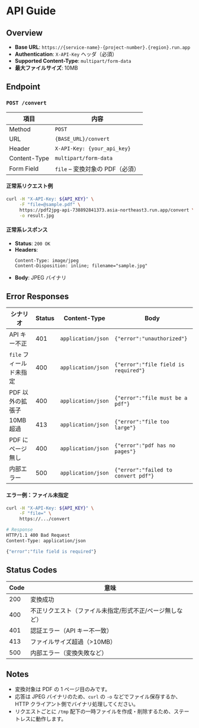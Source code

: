 # API Guide

## Overview

- **Base URL**: `https://{service-name}-{project-number}.{region}.run.app`
- **Authentication**: `X-API-Key` ヘッダ（必須）
- **Supported Content-Type**: `multipart/form-data`
- **最大ファイルサイズ**: 10MB

## Endpoint

### `POST /convert`

| 項目 | 内容 |
| --- | --- |
| Method | `POST` |
| URL | `{BASE_URL}/convert` |
| Header | `X-API-Key: {your_api_key}` |
| Content-Type | `multipart/form-data` |
| Form Field | `file` – 変換対象の PDF（必須） |

#### 正常系リクエスト例

```bash
curl -H "X-API-Key: ${API_KEY}" \
     -F "file=@sample.pdf" \
     https://pdf2jpg-api-738892841373.asia-northeast3.run.app/convert \
     -o result.jpg
```

#### 正常系レスポンス

- **Status**: `200 OK`
- **Headers**:
  ```
  Content-Type: image/jpeg
  Content-Disposition: inline; filename="sample.jpg"
  ```
- **Body**: JPEG バイナリ

## Error Responses

| シナリオ | Status | Content-Type | Body |
| --- | --- | --- | --- |
| API キー不正 | 401 | `application/json` | `{"error":"unauthorized"}` |
| `file` フィールド未指定 | 400 | `application/json` | `{"error":"file field is required"}` |
| PDF 以外の拡張子 | 400 | `application/json` | `{"error":"file must be a pdf"}` |
| 10MB 超過 | 413 | `application/json` | `{"error":"file too large"}` |
| PDF にページ無し | 400 | `application/json` | `{"error":"pdf has no pages"}` |
| 内部エラー | 500 | `application/json` | `{"error":"failed to convert pdf"}` |

#### エラー例：ファイル未指定

```bash
curl -H "X-API-Key: ${API_KEY}" \
     -F "file=" \
     https://.../convert

# Response
HTTP/1.1 400 Bad Request
Content-Type: application/json

{"error":"file field is required"}
```

## Status Codes

| Code | 意味 |
| --- | --- |
| 200 | 変換成功 |
| 400 | 不正リクエスト（ファイル未指定/形式不正/ページ無しなど） |
| 401 | 認証エラー（API キー不一致） |
| 413 | ファイルサイズ超過（>10MB） |
| 500 | 内部エラー（変換失敗など） |

## Notes

- 変換対象は PDF の 1 ページ目のみです。
- 応答は JPEG バイナリのため、`curl` の `-o` などでファイル保存するか、HTTP クライアント側でバイナリ処理してください。
- リクエストごとに `/tmp` 配下の一時ファイルを作成・削除するため、ステートレスに動作します。
